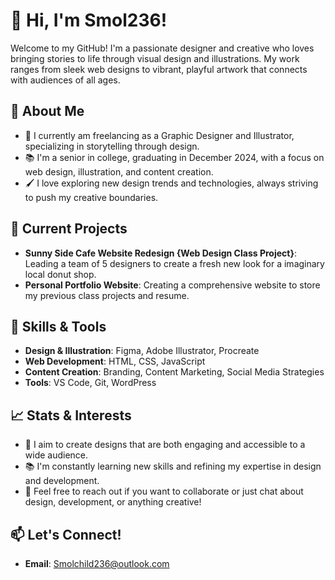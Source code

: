 # 👋 Hi, I'm Smol236!

Welcome to my GitHub! I'm a passionate designer and creative who loves bringing stories to life through visual design and illustrations. My work ranges from sleek web designs to vibrant, playful artwork that connects with audiences of all ages. 

## 🚀 About Me
- 🎨 I currently am freelancing as a Graphic Designer and Illustrator, specializing in storytelling through design.
- 📚 I'm a senior in college, graduating in December 2024, with a focus on web design, illustration, and content creation.
- 🖌️ I love exploring new design trends and technologies, always striving to push my creative boundaries.

## 💼 Current Projects
- **Sunny Side Cafe Website Redesign {Web Design Class Project}**: Leading a team of 5 designers to create a fresh new look for a imaginary local donut shop. 
- **Personal Portfolio Website**: Creating a comprehensive website to store my previous class projects and resume.

## 🎯 Skills & Tools
- **Design & Illustration**: Figma, Adobe Illustrator, Procreate
- **Web Development**: HTML, CSS, JavaScript
- **Content Creation**: Branding, Content Marketing, Social Media Strategies
- **Tools**: VS Code, Git, WordPress

## 📈 Stats & Interests
- 🌟 I aim to create designs that are both engaging and accessible to a wide audience.
- 📚 I'm constantly learning new skills and refining my expertise in design and development.
- 💬 Feel free to reach out if you want to collaborate or just chat about design, development, or anything creative!

## 📫 Let's Connect!
- **Email**: [Smolchild236@outlook.com](mailto:smolchild236@outlook.com)  

<!---
Smol236/Smol236 is a ✨ special ✨ repository because its `README.md` (this file) appears on your GitHub profile.
You can click the Preview link to take a look at your changes.
--->

